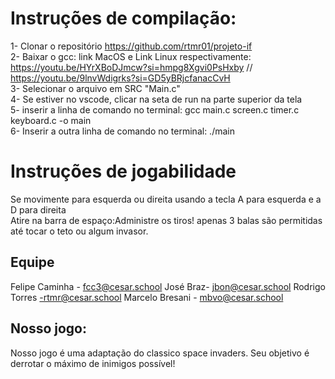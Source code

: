 # Instruções de compilação:
1- Clonar o repositório https://github.com/rtmr01/projeto-if
<br>
2- Baixar o gcc: link MacOS e Link Linux respectivamente: https://youtu.be/HYrXBoDJmcw?si=hmpg8Xgvi0PsHxby // https://youtu.be/9lnvWdigrks?si=GD5yBRjcfanacCvH 
<br>
3- Selecionar o arquivo em SRC "Main.c"
<br>
4- Se estiver no vscode, clicar na seta de run na parte superior da tela
<br>
5- inserir a linha de comando no terminal:  gcc main.c screen.c timer.c keyboard.c -o main
<br>
6- Inserir a outra linha de comando no terminal:  ./main
 
# Instruções de jogabilidade
Se movimente para esquerda ou direita usando a tecla A para esquerda e a D para direita
<br>
Atire na barra de espaço:Administre os tiros! apenas 3 balas são permitidas até tocar o teto ou algum invasor.

## Equipe 
Felipe Caminha - fcc3@cesar.school
José Braz- jbon@cesar.school
Rodrigo Torres -rtmr@cesar.school
Marcelo Bresani - mbvo@cesar.school

## Nosso jogo:
Nosso jogo é uma adaptação do classico space invaders. Seu objetivo é derrotar o máximo de inimigos possível! 

